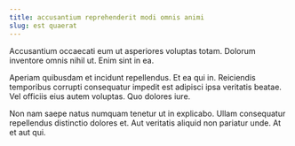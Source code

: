 ```yaml
---
title: accusantium reprehenderit modi omnis animi
slug: est quaerat
---
```


Accusantium occaecati eum ut asperiores voluptas totam. Dolorum inventore omnis nihil ut. Enim sint in ea.

Aperiam quibusdam et incidunt repellendus. Et ea qui in. Reiciendis temporibus corrupti consequatur impedit est adipisci ipsa veritatis beatae. Vel officiis eius autem voluptas. Quo dolores iure.

Non nam saepe natus numquam tenetur ut in explicabo. Ullam consequatur repellendus distinctio dolores et. Aut veritatis aliquid non pariatur unde. At et aut qui.
